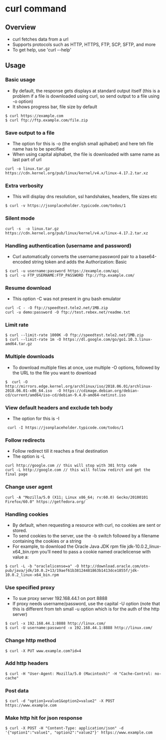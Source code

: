 # curl command

## Overview
* curl fetches data from a url
* Supports protocols such as HTTP, HTTPS, FTP, SCP, SFTP, and more
* To get help, use 'curl --help'

## Usage

### Basic usage
* By default, the response gets displays at standard output itself (this is a problem if a file is downloaded using curl, so send output to a file using -o option)
* It shows progress bar, file size by default
```
$ curl https://example.com
$ curl ftp://ftp.example.com/file.zip
```

### Save output to a file
* The option for this is -o (the english small aplhabet) and here teh file name has to be specified
* When using capital alphabet, the file is downloaded with same name as last part of url
```
curl -o linux.tar.gz https://cdn.kernel.org/pub/linux/kernel/v4.x/linux-4.17.2.tar.xz
```

### Extra verbosity
* This will display dns resolution, ssl handshakes, headers, file sizes etc
```
$ curl -v https://jsonplaceholder.typicode.com/todos/1
```
### Silent mode
```
curl -s  -o linux.tar.gz https://cdn.kernel.org/pub/linux/kernel/v4.x/linux-4.17.2.tar.xz
```

### Handling authentication (username and password)
* Curl automatically converts the username:password pair to a base64-encoded string token and adds the Authorization: Basic <base64 token>
```
$ curl -u username:password https://example.com/api
$ curl -u FTP_USERNAME:FTP_PASSWORD ftp://ftp.example.com/
```

### Resume download
* This option -C was not present in gnu bash emulator
```
curl -C - -O ftp://speedtest.tele2.net/1MB.zip
curl -u demo:password -O ftp://test.rebex.net/readme.txt
```

### Limit rate
```
$ curl --limit-rate 1000K -O ftp://speedtest.tele2.net/1MB.zip
$ curl --limit-rate 1m -O https://dl.google.com/go/go1.10.3.linux-amd64.tar.gz
```

### Multiple downloads
* To download multiple files at once, use multiple -O options, followed by the URL to the file you want to download
```
$  curl -O http://mirrors.edge.kernel.org/archlinux/iso/2018.06.01/archlinux-2018.06.01-x86_64.iso  -O https://cdimage.debian.org/debian-cd/current/amd64/iso-cd/debian-9.4.0-amd64-netinst.iso
```

### View default headers and exclude teh body
* The option for this is -I
```
 curl -I https://jsonplaceholder.typicode.com/todos/1
```

### Follow redirects
* Follow redirect till it reaches a final destination
* The option is -L
```
curl http://google.com // this will stop with 301 http code 
curl -L http://google.com // this will follow redirct and get the final page
```

### Change user agent
```
curl -A "Mozilla/5.0 (X11; Linux x86_64; rv:60.0) Gecko/20100101 Firefox/60.0" https://getfedora.org/
```

### Handling cookies
* By default, when requesting a resource with curl, no cookies are sent or stored.
* To send cookies to the server, use the -b switch followed by a filename containing the cookies or a string
* For example, to download the Oracle Java JDK rpm file jdk-10.0.2_linux-x64_bin.rpm you’ll need to pass a cookie named oraclelicense with value a:
```
$ curl -L -b "oraclelicense=a" -O http://download.oracle.com/otn-pub/java/jdk/10.0.2+13/19aef61b38124481863b1413dce1855f/jdk-10.0.2_linux-x64_bin.rpm
```

### Use specified proxy
* To sue proxy server 192.168.44.1 on port 8888
* If proxy needs username/password, use the capital -U option (note that this is different from teh small -u option which is for the auth of the http server)
```
$ curl -x 192.168.44.1:8888 http://linux.com/
$ curl -U username:password -x 192.168.44.1:8888 http://linux.com/
```

### Change http method
```
$ curl -X PUT www.example.com?id=4
```

### Add http headers
```
$ curl -H "User-Agent: Mozilla/5.0 (Macintosh)" -H "Cache-Control: no-cache"
```

### Post data
```
$ curl -d "option1=value1&option2=value2" -X POST https://www.example.com
```

### Make http hit for json response
```
$ curl -X POST -H "Content-Type: application/json" -d '{"option1":"value1", "option2":"value2"}' https://www.example.com
```










